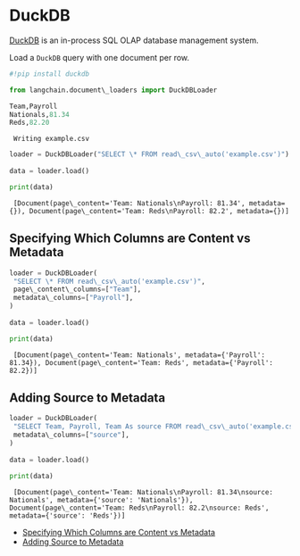 # DuckDB

[DuckDB](https://duckdb.org/) is an in-process SQL OLAP database management system.

Load a `DuckDB` query with one document per row.

```python
#!pip install duckdb  

```

```python
from langchain.document\_loaders import DuckDBLoader  

```

```python
Team,Payroll  
Nationals,81.34  
Reds,82.20  

```

```text
 Writing example.csv  

```

```python
loader = DuckDBLoader("SELECT \* FROM read\_csv\_auto('example.csv')")  
  
data = loader.load()  

```

```python
print(data)  

```

```text
 [Document(page\_content='Team: Nationals\nPayroll: 81.34', metadata={}), Document(page\_content='Team: Reds\nPayroll: 82.2', metadata={})]  

```

## Specifying Which Columns are Content vs Metadata[​](#specifying-which-columns-are-content-vs-metadata "Direct link to Specifying Which Columns are Content vs Metadata")

```python
loader = DuckDBLoader(  
 "SELECT \* FROM read\_csv\_auto('example.csv')",  
 page\_content\_columns=["Team"],  
 metadata\_columns=["Payroll"],  
)  
  
data = loader.load()  

```

```python
print(data)  

```

```text
 [Document(page\_content='Team: Nationals', metadata={'Payroll': 81.34}), Document(page\_content='Team: Reds', metadata={'Payroll': 82.2})]  

```

## Adding Source to Metadata[​](#adding-source-to-metadata "Direct link to Adding Source to Metadata")

```python
loader = DuckDBLoader(  
 "SELECT Team, Payroll, Team As source FROM read\_csv\_auto('example.csv')",  
 metadata\_columns=["source"],  
)  
  
data = loader.load()  

```

```python
print(data)  

```

```text
 [Document(page\_content='Team: Nationals\nPayroll: 81.34\nsource: Nationals', metadata={'source': 'Nationals'}), Document(page\_content='Team: Reds\nPayroll: 82.2\nsource: Reds', metadata={'source': 'Reds'})]  

```

- [Specifying Which Columns are Content vs Metadata](#specifying-which-columns-are-content-vs-metadata)
- [Adding Source to Metadata](#adding-source-to-metadata)

